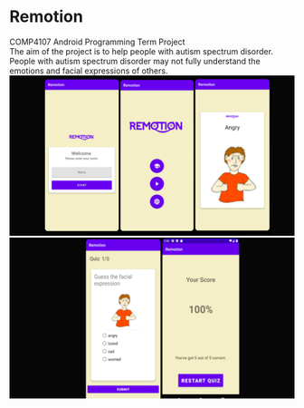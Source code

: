 # Remotion
COMP4107 Android Programming Term Project <br />
The aim of the project is to help people with autism spectrum disorder. People with autism spectrum disorder may not fully understand the emotions and facial expressions of others. 
![pic1](https://github.com/brtkrclr/remotion/blob/master/page1.png?raw=true)
![pic2](https://github.com/brtkrclr/remotion/blob/master/page2.png?raw=true)
